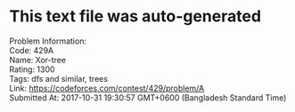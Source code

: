 # This text file was auto-generated  
  
Problem Information:  
Code: 429A  
Name: Xor-tree  
Rating: 1300  
Tags: dfs and similar, trees  
Link: https://codeforces.com/contest/429/problem/A  
Submitted At: 2017-10-31 19:30:57 GMT+0600 (Bangladesh Standard Time)  
